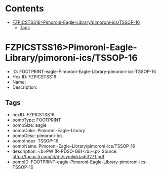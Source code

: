 



Contents
========

* [FZPICSTSS16>Pimoroni-Eagle-Library/pimoroni-ics/TSSOP-16](#fzpicstss16pimoroni-eagle-librarypimoroni-icstssop-16)
	* [Tags](#tags)

# FZPICSTSS16>Pimoroni-Eagle-Library/pimoroni-ics/TSSOP-16

- ID: FOOTPRINT-eagle-Pimoroni-Eagle-Library-pimoroni-ics-TSSOP-16
- Hex ID: FZPICSTSS16
- Name: 
- Description: 

## Tags

- hexID: FZPICSTSS16
- oompType: FOOTPRINT
- oompSize: eagle
- oompColor: Pimoroni-Eagle-Library
- oompDesc: pimoroni-ics
- oompIndex: TSSOP-16
- oompName: Pimoroni-Eagle-Library/pimoroni-ics/TSSOP-16
- description: &lt;b&gt;PW (R-PDSO-G8)&lt;/b&gt;&lt;p&gt;
Source: http://focus.ti.com/lit/ds/symlink/ads1271.pdf
- oompID: FOOTPRINT-eagle-Pimoroni-Eagle-Library-pimoroni-ics-TSSOP-16
